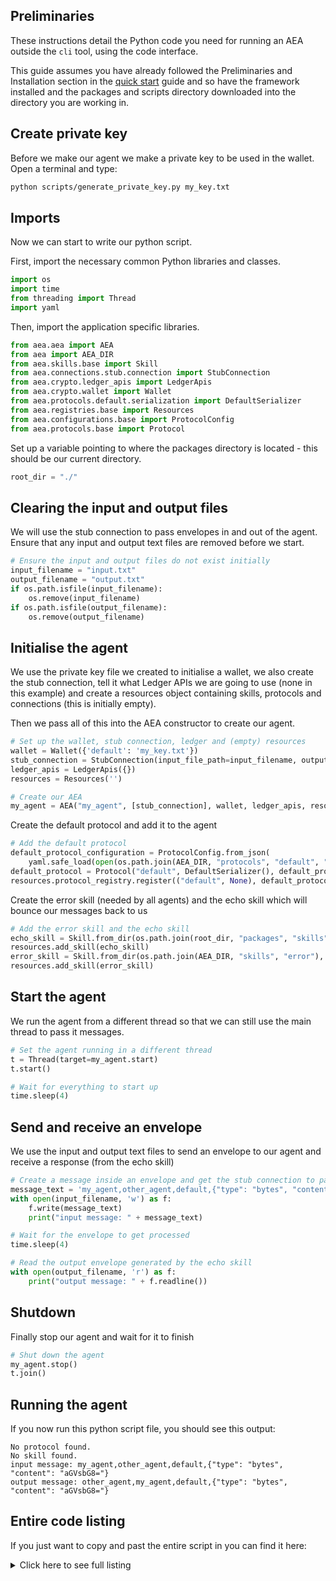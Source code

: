 ## Preliminaries

These instructions detail the Python code you need for running an AEA outside the `cli` tool, using the code interface. 

  
This guide assumes you have already followed the Preliminaries and Installation section in the [quick start](quickstart.md) guide and so have the framework installed and the packages and scripts directory downloaded into the directory you are working in.


## Create private key
Before we make our agent we make a private key to be used in the wallet. Open a terminal and type:
    
``` bash
python scripts/generate_private_key.py my_key.txt
```

## Imports

Now we can start to write our python script. 

First, import the necessary common Python libraries and classes.

``` python
import os
import time
from threading import Thread
import yaml
```

Then, import the application specific libraries.

``` python
from aea.aea import AEA
from aea import AEA_DIR
from aea.skills.base import Skill
from aea.connections.stub.connection import StubConnection
from aea.crypto.ledger_apis import LedgerApis
from aea.crypto.wallet import Wallet
from aea.protocols.default.serialization import DefaultSerializer
from aea.registries.base import Resources
from aea.configurations.base import ProtocolConfig
from aea.protocols.base import Protocol
```

Set up a variable pointing to where the packages directory is located - this should be our current directory. 
``` python
root_dir = "./"
```

## Clearing the input and output files
We will use the stub connection to pass envelopes in and out of the agent. Ensure that any input and output text files are removed before we start.
``` python
# Ensure the input and output files do not exist initially
input_filename = "input.txt"
output_filename = "output.txt"
if os.path.isfile(input_filename):
    os.remove(input_filename)
if os.path.isfile(output_filename):
    os.remove(output_filename)
```

## Initialise the agent
We use the private key file we created to initialise a wallet, we also create the stub connection, tell it what Ledger APIs we are going to use (none in this example) and create a resources object containing skills, protocols and connections (this is initially empty). 

Then we pass all of this into the AEA constructor to create our agent.
``` python
# Set up the wallet, stub connection, ledger and (empty) resources
wallet = Wallet({'default': 'my_key.txt'})
stub_connection = StubConnection(input_file_path=input_filename, output_file_path=output_filename)
ledger_apis = LedgerApis({})
resources = Resources('')

# Create our AEA
my_agent = AEA("my_agent", [stub_connection], wallet, ledger_apis, resources)
```

Create the default protocol and add it to the agent
``` python
# Add the default protocol
default_protocol_configuration = ProtocolConfig.from_json(
    yaml.safe_load(open(os.path.join(AEA_DIR, "protocols", "default", "protocol.yaml"))))
default_protocol = Protocol("default", DefaultSerializer(), default_protocol_configuration)
resources.protocol_registry.register(("default", None), default_protocol)
```

Create the error skill (needed by all agents) and the echo skill which will bounce our messages back to us
``` python
# Add the error skill and the echo skill
echo_skill = Skill.from_dir(os.path.join(root_dir, "packages", "skills", "echo"), my_agent.context)
resources.add_skill(echo_skill)
error_skill = Skill.from_dir(os.path.join(AEA_DIR, "skills", "error"), my_agent.context)
resources.add_skill(error_skill)
```

## Start the agent
We run the agent from a different thread so that we can still use the main thread to pass it messages.
``` python
# Set the agent running in a different thread
t = Thread(target=my_agent.start)
t.start()

# Wait for everything to start up
time.sleep(4)
```

## Send and receive an envelope
We use the input and output text files to send an envelope to our agent and receive a response (from the echo skill)
``` python
# Create a message inside an envelope and get the stub connection to pass it on to the echo skill
message_text = 'my_agent,other_agent,default,{"type": "bytes", "content": "aGVsbG8="}'
with open(input_filename, 'w') as f:
    f.write(message_text)
    print("input message: " + message_text)

# Wait for the envelope to get processed
time.sleep(4)

# Read the output envelope generated by the echo skill
with open(output_filename, 'r') as f:
    print("output message: " + f.readline())
```

## Shutdown
Finally stop our agent and wait for it to finish
``` python
# Shut down the agent
my_agent.stop()
t.join()
```

## Running the agent
If you now run this python script file, you should see this output:

    No protocol found.
    No skill found.
    input message: my_agent,other_agent,default,{"type": "bytes", "content": "aGVsbG8="}
    output message: other_agent,my_agent,default,{"type": "bytes", "content": "aGVsbG8="}


## Entire code listing
If you just want to copy and past the entire script in you can find it here:

<details><summary>Click here to see full listing</summary>
<p>

```python
import os
import time
from threading import Thread
import yaml

from aea.aea import AEA
from aea import AEA_DIR
from aea.skills.base import Skill
from aea.connections.stub.connection import StubConnection
from aea.crypto.ledger_apis import LedgerApis
from aea.crypto.wallet import Wallet
from aea.protocols.default.serialization import DefaultSerializer
from aea.registries.base import Resources
from aea.configurations.base import ProtocolConfig
from aea.protocols.base import Protocol

root_dir = "./"

# Ensure the input and output files do not exist initially
input_filename = "input.txt"
output_filename = "output.txt"
if os.path.isfile(input_filename):
    os.remove(input_filename)
if os.path.isfile(output_filename):
    os.remove(output_filename)

# set up the Wallet, stub connection, ledger and (empty) resources
wallet = Wallet({'default': 'my_key.txt'})
stub_connection = StubConnection(input_file_path=input_filename, output_file_path=output_filename)
ledger_apis = LedgerApis({}, 'default')
resources = Resources('')

# Create our AEA
my_agent = AEA("my_agent", [stub_connection], wallet, ledger_apis, resources)

# Add the default protocol
default_protocol_configuration = ProtocolConfig.from_json(
    yaml.safe_load(open(os.path.join(AEA_DIR, "protocols", "default", "protocol.yaml"))))
default_protocol = Protocol("default", DefaultSerializer(), default_protocol_configuration)
resources.protocol_registry.register(("default", None), default_protocol)

# Add the error skill and the echo skill
echo_skill = Skill.from_dir(os.path.join(root_dir, "packages", "skills", "echo"), my_agent.context)
resources.add_skill(echo_skill)
error_skill = Skill.from_dir(os.path.join(AEA_DIR, "skills", "error"), my_agent.context)
resources.add_skill(error_skill)

# Set the agent running in a different thread
t = Thread(target=my_agent.start)
t.start()

# Wait for everything to start up
time.sleep(4)

# Create a message inside an envelope and get the stub connection to pass it on to the echo skill
message_text = 'my_agent,other_agent,default,{"type": "bytes", "content": "aGVsbG8="}'
with open(input_filename, 'w') as f:
    f.write(message_text)
    print("input message: " + message_text)

# Wait for the envelope to get processed
time.sleep(4)

# Read the output envelope generated by the echo skill
with open(output_filename, 'r') as f:
    print("output message: " + f.readline())

# Shut down the agent
my_agent.stop()
t.join()
t = None

```
</p>
</details>

<br />